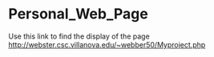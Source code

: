 # Personal_Web_Page
Use this link to find the display of the page http://webster.csc.villanova.edu/~webber50/Myproject.php

